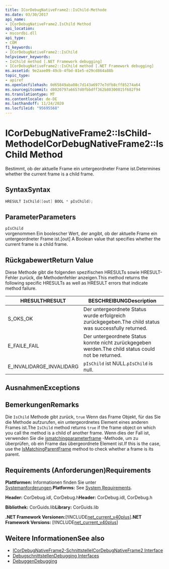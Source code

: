 ```yaml
---
title: ICorDebugNativeFrame2::IsChild-Methode
ms.date: 03/30/2017
api_name:
- ICorDebugNativeFrame2.IsChild Method
api_location:
- mscordbi.dll
api_type:
- COM
f1_keywords:
- ICorDebugNativeFrame2::IsChild
helpviewer_keywords:
- IsChild method [.NET Framework debugging]
- ICorDebugNativeFrame2::IsChild method [.NET Framework debugging]
ms.assetid: 9e2aae09-49cb-4fbd-81e5-e29cd864a88b
topic_type:
- apiref
ms.openlocfilehash: 0d65849aba08c7d143a6977e7dfb8cff85274a64
ms.sourcegitcommit: d8020797a6657d0fbbdff362b80300815f682f94
ms.translationtype: MT
ms.contentlocale: de-DE
ms.lasthandoff: 11/24/2020
ms.locfileid: "95695568"
---
```

# <a name="icordebugnativeframe2ischild-method"></a><span data-ttu-id="7b9f2-102">ICorDebugNativeFrame2::IsChild-Methode</span><span class="sxs-lookup"><span data-stu-id="7b9f2-102">ICorDebugNativeFrame2::IsChild Method</span></span>

<span data-ttu-id="7b9f2-103">Bestimmt, ob der aktuelle Frame ein untergeordneter Frame ist.</span><span class="sxs-lookup"><span data-stu-id="7b9f2-103">Determines whether the current frame is a child frame.</span></span>  
  
## <a name="syntax"></a><span data-ttu-id="7b9f2-104">Syntax</span><span class="sxs-lookup"><span data-stu-id="7b9f2-104">Syntax</span></span>  
  
```cpp  
HRESULT IsChild([out] BOOL * pIsChild);  
```  
  
## <a name="parameters"></a><span data-ttu-id="7b9f2-105">Parameter</span><span class="sxs-lookup"><span data-stu-id="7b9f2-105">Parameters</span></span>  

 `pIsChild`  
 <span data-ttu-id="7b9f2-106">vorgenommen Ein boolescher Wert, der angibt, ob der aktuelle Frame ein untergeordneter Frame ist.</span><span class="sxs-lookup"><span data-stu-id="7b9f2-106">[out] A Boolean value that specifies whether the current frame is a child frame.</span></span>  
  
## <a name="return-value"></a><span data-ttu-id="7b9f2-107">Rückgabewert</span><span class="sxs-lookup"><span data-stu-id="7b9f2-107">Return Value</span></span>  

 <span data-ttu-id="7b9f2-108">Diese Methode gibt die folgenden spezifischen HRESULTs sowie HRESULT-Fehler zurück, die Methodenfehler anzeigen.</span><span class="sxs-lookup"><span data-stu-id="7b9f2-108">This method returns the following specific HRESULTs as well as HRESULT errors that indicate method failure.</span></span>  
  
|<span data-ttu-id="7b9f2-109">HRESULT</span><span class="sxs-lookup"><span data-stu-id="7b9f2-109">HRESULT</span></span>|<span data-ttu-id="7b9f2-110">BESCHREIBUNG</span><span class="sxs-lookup"><span data-stu-id="7b9f2-110">Description</span></span>|  
|-------------|-----------------|  
|<span data-ttu-id="7b9f2-111">S_OK</span><span class="sxs-lookup"><span data-stu-id="7b9f2-111">S_OK</span></span>|<span data-ttu-id="7b9f2-112">Der untergeordnete Status wurde erfolgreich zurückgegeben.</span><span class="sxs-lookup"><span data-stu-id="7b9f2-112">The child status was successfully returned.</span></span>|  
|<span data-ttu-id="7b9f2-113">E_FAIL</span><span class="sxs-lookup"><span data-stu-id="7b9f2-113">E_FAIL</span></span>|<span data-ttu-id="7b9f2-114">Der untergeordnete Status konnte nicht zurückgegeben werden.</span><span class="sxs-lookup"><span data-stu-id="7b9f2-114">The child status could not be returned.</span></span>|  
|<span data-ttu-id="7b9f2-115">E_INVALIDARG</span><span class="sxs-lookup"><span data-stu-id="7b9f2-115">E_INVALIDARG</span></span>|<span data-ttu-id="7b9f2-116">`pIsChild` ist NULL.</span><span class="sxs-lookup"><span data-stu-id="7b9f2-116">`pIsChild` is null.</span></span>|  
  
## <a name="exceptions"></a><span data-ttu-id="7b9f2-117">Ausnahmen</span><span class="sxs-lookup"><span data-stu-id="7b9f2-117">Exceptions</span></span>  
  
## <a name="remarks"></a><span data-ttu-id="7b9f2-118">Bemerkungen</span><span class="sxs-lookup"><span data-stu-id="7b9f2-118">Remarks</span></span>  

 <span data-ttu-id="7b9f2-119">Die `IsChild` Methode gibt zurück, `true` Wenn das Frame Objekt, für das Sie die Methode aufzurufen, ein untergeordnetes Element eines anderen Frames ist.</span><span class="sxs-lookup"><span data-stu-id="7b9f2-119">The `IsChild` method returns `true` if the frame object on which you call the method is a child of another frame.</span></span> <span data-ttu-id="7b9f2-120">Wenn dies der Fall ist, verwenden Sie die [ismatchingparameterframe](icordebugnativeframe2-ismatchingparentframe-method.md) -Methode, um zu überprüfen, ob ein Frame das übergeordnete Element ist.</span><span class="sxs-lookup"><span data-stu-id="7b9f2-120">If this is the case, use the [IsMatchingParentFrame](icordebugnativeframe2-ismatchingparentframe-method.md) method to check whether a frame is its parent.</span></span>  
  
## <a name="requirements"></a><span data-ttu-id="7b9f2-121">Requirements (Anforderungen)</span><span class="sxs-lookup"><span data-stu-id="7b9f2-121">Requirements</span></span>  

 <span data-ttu-id="7b9f2-122">**Plattformen:** Informationen finden Sie unter [Systemanforderungen](../../get-started/system-requirements.md).</span><span class="sxs-lookup"><span data-stu-id="7b9f2-122">**Platforms:** See [System Requirements](../../get-started/system-requirements.md).</span></span>  
  
 <span data-ttu-id="7b9f2-123">**Header:** CorDebug.idl, CorDebug.h</span><span class="sxs-lookup"><span data-stu-id="7b9f2-123">**Header:** CorDebug.idl, CorDebug.h</span></span>  
  
 <span data-ttu-id="7b9f2-124">**Bibliothek:** CorGuids.lib</span><span class="sxs-lookup"><span data-stu-id="7b9f2-124">**Library:** CorGuids.lib</span></span>  
  
 <span data-ttu-id="7b9f2-125">**.NET Framework Versionen:**[!INCLUDE[net_current_v40plus](../../../../includes/net-current-v40plus-md.md)]</span><span class="sxs-lookup"><span data-stu-id="7b9f2-125">**.NET Framework Versions:** [!INCLUDE[net_current_v40plus](../../../../includes/net-current-v40plus-md.md)]</span></span>  
  
## <a name="see-also"></a><span data-ttu-id="7b9f2-126">Weitere Informationen</span><span class="sxs-lookup"><span data-stu-id="7b9f2-126">See also</span></span>

- [<span data-ttu-id="7b9f2-127">ICorDebugNativeFrame2-Schnittstelle</span><span class="sxs-lookup"><span data-stu-id="7b9f2-127">ICorDebugNativeFrame2 Interface</span></span>](icordebugnativeframe2-interface.md)
- [<span data-ttu-id="7b9f2-128">Debugschnittstellen</span><span class="sxs-lookup"><span data-stu-id="7b9f2-128">Debugging Interfaces</span></span>](debugging-interfaces.md)
- [<span data-ttu-id="7b9f2-129">Debuggen</span><span class="sxs-lookup"><span data-stu-id="7b9f2-129">Debugging</span></span>](index.md)
